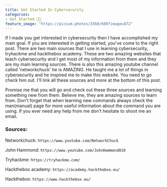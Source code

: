 ```yaml
---
title: Get Started In Cybersecurity
categories:
- Get Started 👨‍💻
feature_image: "https://picsum.photos/2560/600?image=872"
---
```


If I made you get interested in cybersecurity then I have accomplished my main goal. If you are interested in getting started, you've come to the right post. There are two main sources that I use in learning cybersecurity, tryhackme and hackthebox academy. These are two amazing websites that teach cybersecurity and I get most of my information from them and they are my main learning sources. There is also this amazing youtube channel called 'networkchuck' he is AMAZING. He taught me a lot of things in cybersecurity and he inspired me to make this website. You need to go check him out. I'll link all these sources and more at the bottom of this post.

Promise me that you will go and check out these three sources and learning something new from them. Believe me, they are amazing sources to learn from. Don't forget that when learning new commands always check the man(manual) page for more useful information about the command you are using. If you ever need any help from me don't hesitate to shoot me an email.

### Sources:

Networkchuck: `https://www.youtube.com/NetworkChuck`

John Hammond: `https://www.youtube.com/JohnHammond010`

Tryhackme: `https://tryhackme.com/`

Hackthebox academy: `https://academy.hackthebox.eu/`

Hackthebox: `https://www.hackthebox.eu/`